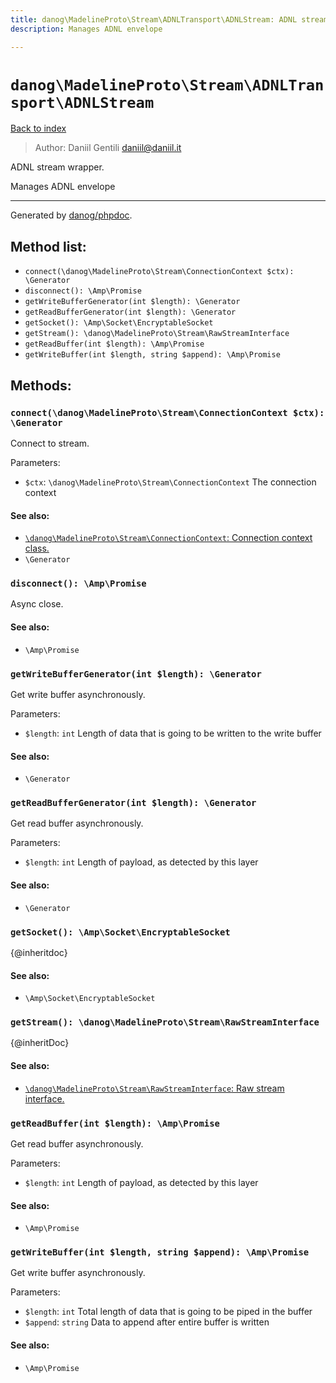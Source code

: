 ```yaml
---
title: danog\MadelineProto\Stream\ADNLTransport\ADNLStream: ADNL stream wrapper.
description: Manages ADNL envelope

---
```

# `danog\MadelineProto\Stream\ADNLTransport\ADNLStream`
[Back to index](../../../../index.md)

> Author: Daniil Gentili <daniil@daniil.it>  
  

ADNL stream wrapper.  

Manages ADNL envelope


---
Generated by [danog/phpdoc](https://phpdoc.daniil.it).  
## Method list:
* `connect(\danog\MadelineProto\Stream\ConnectionContext $ctx): \Generator`
* `disconnect(): \Amp\Promise`
* `getWriteBufferGenerator(int $length): \Generator`
* `getReadBufferGenerator(int $length): \Generator`
* `getSocket(): \Amp\Socket\EncryptableSocket`
* `getStream(): \danog\MadelineProto\Stream\RawStreamInterface`
* `getReadBuffer(int $length): \Amp\Promise`
* `getWriteBuffer(int $length, string $append): \Amp\Promise`

## Methods:
### `connect(\danog\MadelineProto\Stream\ConnectionContext $ctx): \Generator`

Connect to stream.


Parameters:
* `$ctx`: `\danog\MadelineProto\Stream\ConnectionContext` The connection context  


#### See also: 
* [`\danog\MadelineProto\Stream\ConnectionContext`: Connection context class.](../ConnectionContext.md)
* `\Generator`




### `disconnect(): \Amp\Promise`

Async close.


#### See also: 
* `\Amp\Promise`




### `getWriteBufferGenerator(int $length): \Generator`

Get write buffer asynchronously.


Parameters:
* `$length`: `int` Length of data that is going to be written to the write buffer  


#### See also: 
* `\Generator`




### `getReadBufferGenerator(int $length): \Generator`

Get read buffer asynchronously.


Parameters:
* `$length`: `int` Length of payload, as detected by this layer  


#### See also: 
* `\Generator`




### `getSocket(): \Amp\Socket\EncryptableSocket`

{@inheritdoc}


#### See also: 
* `\Amp\Socket\EncryptableSocket`




### `getStream(): \danog\MadelineProto\Stream\RawStreamInterface`

{@inheritDoc}


#### See also: 
* [`\danog\MadelineProto\Stream\RawStreamInterface`: Raw stream interface.](../RawStreamInterface.md)




### `getReadBuffer(int $length): \Amp\Promise`

Get read buffer asynchronously.


Parameters:
* `$length`: `int` Length of payload, as detected by this layer  


#### See also: 
* `\Amp\Promise`




### `getWriteBuffer(int $length, string $append): \Amp\Promise`

Get write buffer asynchronously.


Parameters:
* `$length`: `int` Total length of data that is going to be piped in the buffer  
* `$append`: `string` Data to append after entire buffer is written  


#### See also: 
* `\Amp\Promise`




